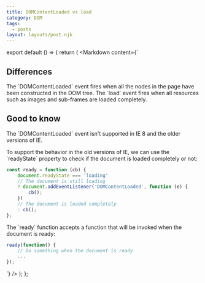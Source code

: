 ```yaml
---
title: DOMContentLoaded vs load
category: DOM
tags:
  - posts
layout: layouts/post.njk
---
```


export default () => {
    return (
<Markdown
    content={`
## Differences

The \`DOMContentLoaded\` event fires when all the nodes in the page have been constructed in the DOM tree.
The \`load\` event fires when all resources such as images and sub-frames are loaded completely.

## Good to know

The \`DOMContentLoaded\` event isn't supported in IE 8 and the older versions of IE. 

To support the behavior in the old versions of IE, we can use the \`readyState\` property to check if the document is loaded completely or not:

~~~ javascript
const ready = function (cb) {
    document.readyState === 'loading'
    // The document is still loading
    ? document.addEventListener('DOMContentLoaded', function (e) {
        cb();
    })
    // The document is loaded completely
    : cb();
};
~~~

The \`ready\` function accepts a function that will be invoked when the document is ready:

~~~ javascript
ready(function() {
    // Do something when the document is ready
    ...
});
~~~
`}
/>
    );
};
